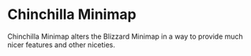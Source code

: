 # Chinchilla Minimap

Chinchilla Minimap alters the Blizzard Minimap in a way to provide much nicer features and other niceties.
